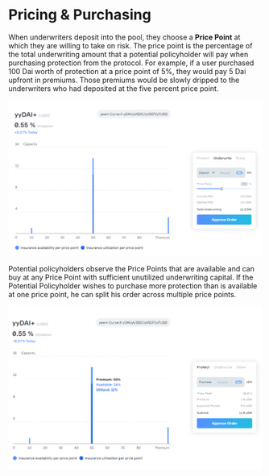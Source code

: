 # Pricing & Purchasing

When underwriters deposit into the pool, they choose a **Price Point** at which they are willing to take on risk. The price point is the percentage of the total underwriting amount that a potential policyholder will pay when purchasing protection from the protocol. For example, if a user purchased 100 Dai worth of protection at a price point of 5%, they would pay 5 Dai upfront in premiums. Those premiums would be slowly dripped to the underwriters who had deposited at the five percent price point. 

![Underwriting User Interface](../.gitbook/assets/image%20%286%29.png)

Potential policyholders observe the Price Points that are available and can buy at any Price Point with sufficient unutilized underwriting capital. If the Potential Policyholder wishes to purchase more protection than is available at one price point, he can split his order across multiple price points. 

![Purchasing User interface](../.gitbook/assets/image%20%287%29.png)





